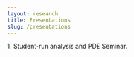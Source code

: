 ```yaml
---
layout: research
title: Presentations
slug: /presentations
---
```





<p>1. Student-run analysis and PDE Seminar.  

	
</p>


<br />
